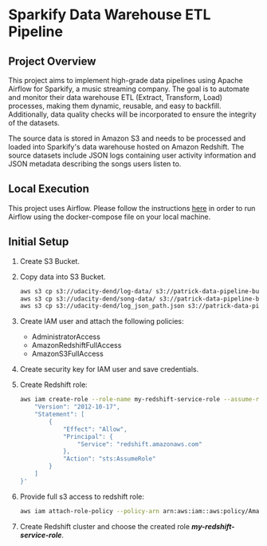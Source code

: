 # Sparkify Data Warehouse ETL Pipeline

## Project Overview

This project aims to implement high-grade data pipelines using Apache Airflow for Sparkify, a music streaming company. The goal is to automate and monitor their data warehouse ETL (Extract, Transform, Load) processes, making them dynamic, reusable, and easy to backfill. Additionally, data quality checks will be incorporated to ensure the integrity of the datasets.

The source data is stored in Amazon S3 and needs to be processed and loaded into Sparkify's data warehouse hosted on Amazon Redshift. The source datasets include JSON logs containing user activity information and JSON metadata describing the songs users listen to.

## Local Execution

This project uses Airflow. Please follow the instructions [here](https://airflow.apache.org/docs/apache-airflow/stable/howto/docker-compose/index.html) in order to run Airflow using the docker-compose file on your local machine.

## Initial Setup

1. Create S3 Bucket.
2. Copy data into S3 Bucket.

    ```bash
    aws s3 cp s3://udacity-dend/log-data/ s3://patrick-data-pipeline-bucket/log-data/ --recursive
    aws s3 cp s3://udacity-dend/song-data/ s3://patrick-data-pipeline-bucket/song-data/ --recursive
    aws s3 cp s3://udacity-dend/log_json_path.json s3://patrick-data-pipeline-bucket/
    ```
3. Create IAM user and attach the following policies:
    - AdministratorAccess
    - AmazonRedshiftFullAccess
    - AmazonS3FullAccess
4. Create security key for IAM user and save credentials.
5. Create Redshift role:

    ```bash
    aws iam create-role --role-name my-redshift-service-role --assume-role-policy-document '{
        "Version": "2012-10-17",
        "Statement": [
            {
                "Effect": "Allow",
                "Principal": {
                    "Service": "redshift.amazonaws.com"
                },
                "Action": "sts:AssumeRole"
            }
        ]
    }'
    ```
6. Provide full s3 access to redshift role:

    ```bash
    aws iam attach-role-policy --policy-arn arn:aws:iam::aws:policy/AmazonS3FullAccess --role-name my-redshift-service-role
    ```
7. Create Redshift cluster and choose the created role ***my-redshift-service-role***.


